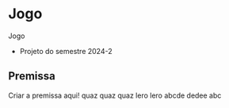 # Jogo
Jogo

* Projeto do semestre 2024-2

## Premissa
 
Criar a premissa aqui!
quaz quaz quaz lero lero 
abcde
dedee
abc
